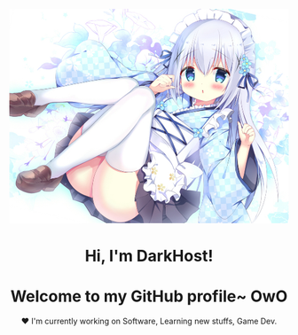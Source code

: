 <p align="center">
  <a href="https://github.com/DarkHoust"><img src="0v3fj89bwsb497k3gbd7bhq5zx75nfkjAlk4p4z2g0v30xd3lbbn6lfAjt78x70sdtl9399kz1dvnrgt3x4f3fgtfhg2t9xg454r859755hgl95l84tsvsnm0k65c5wh9hrpdd11Asm17sqqwfq1cwn5tyccllls1rphljpqrw5blw171zfq.jpeg" alt="Chino Kafuu"></a>
</p>

<h1 align="center">Hi, I'm DarkHost</a>!</h1>
<h1 align="center">Welcome to my GitHub profile~ OwO</h1>

<p align="center">❤ I'm currently working on Software, Learning new stuffs, Game Dev.</p>

<!--
**edisonlee55/edisonlee55** is a ✨ _special_ ✨ repository because its `README.md` (this file) appears on your GitHub profile.
Thanks to edisonlee for README.md, Arigato
Here are some ideas to get you started:

- 🔭 I’m currently working on ...
- 🌱 I’m currently learning ...
- 👯 I’m looking to collaborate on ...
- 🤔 I’m looking for help with ...
- 💬 Ask me about ...
- 📫 How to reach me: ...
- 😄 Pronouns: ...
- ⚡ Fun fact: ...
-->
